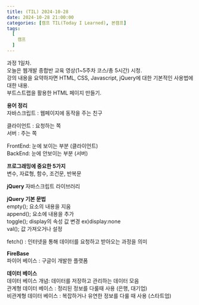 ```yaml
---
title: (TIL) 2024-10-28
date: 2024-10-28 21:00:00
categories: [캠프 TIL(Today I Learned), 본캠프]
tags:
  [
    캠프
  ]
---
```


과정 1일차.  
오늘은 웹개발 종합반 교육 영상(1~5주차 코스/총 5시간) 시청.  
강의 내용을 요약하자면 HTML, CSS, Javascript, jQuery에 대한 기본적인 사용법에 대한 내용.  
부트스트랩을 활용한 HTML 페이지 만들기.  

**용어 정리**  
자바스크립트 : 웹페이지에 동작을 주는 친구  

클라이언트 : 요청하는 쪽  
서버 : 주는 쪽  

FrontEnd: 눈에 보이는 부분 (클라이언트)  
BackEnd: 눈에 안보이는 부분 (서버)  

**프로그래밍에 중요한 5가지**  
변수, 자료형, 함수, 조건문, 반복문  

**jQuery** 
자바스크립트 라이브러리  

**jQuery 기본 문법**  
empty(); 요소의 내용을 지움  
append(); 요소에 내용을 추가  
toggle(); display의 속성 값 변경 ex)display:none  
val(); 값 가져오거나 설정  

fetch() : 인터넷을 통해 데이터를 요청하고 받아오는 과정을 의미  

**FireBase**  
파이어 베이스 : 구글이 개발한 플랫폼  

**데이터 베이스**  
데이터 베이스 개념: 데이터를 저장하고 관리하는 데이터 모음  
관계형 데이터 베이스 : 정리된 정보를 다룰때 사용 (은행, 대기업)  
비관계형 데이터 베이스 : 복잡하거나 유연한 정보를 다룰 때 사용 (스타트업)  
